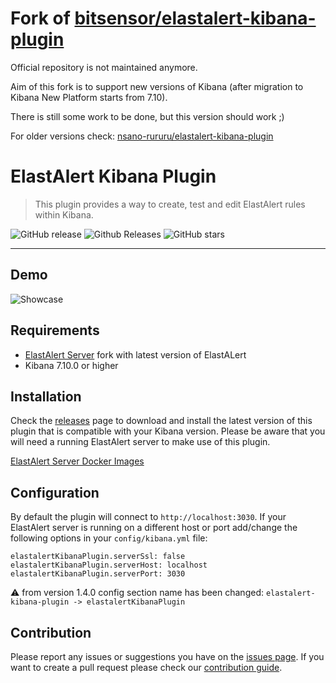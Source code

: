 # Fork of [bitsensor/elastalert-kibana-plugin](https://github.com/bitsensor/elastalert-kibana-plugin)

Official repository is not maintained anymore.

Aim of this fork is to support new versions of Kibana (after migration to Kibana New Platform starts from 7.10).

There is still some work to be done, but this version should work ;)

For older versions check: [nsano-rururu/elastalert-kibana-plugin](https://github.com/nsano-rururu/elastalert-kibana-plugin)

# ElastAlert Kibana Plugin

> This plugin provides a way to create, test and edit ElastAlert rules within Kibana.

![GitHub release](https://img.shields.io/github/release/karql/elastalert-kibana-plugin.svg)
![Github Releases](https://img.shields.io/github/downloads/karql/elastalert-kibana-plugin/total.svg)
![GitHub stars](https://img.shields.io/github/stars/karql/elastalert-kibana-plugin.svg?style=social&label=Stars)

---

## Demo
![Showcase](showcase.gif)

## Requirements
- [ElastAlert Server](https://github.com/karql/elastalert) fork with latest version of ElastALert
- Kibana 7.10.0 or higher

## Installation
Check the [releases](https://github.com/karql/elastalert-kibana-plugin/releases) page to download and install the latest version of this plugin that is compatible with your Kibana version. Please be aware that you will need a running ElastAlert server to make use of this plugin.

[ElastAlert Server Docker Images](https://hub.docker.com/r/karql/elastalert)

## Configuration
By default the plugin will connect to `http://localhost:3030`. If your ElastAlert server is running on a different host or port add/change the following options in your `config/kibana.yml` file: 

```
elastalertKibanaPlugin.serverSsl: false
elastalertKibanaPlugin.serverHost: localhost
elastalertKibanaPlugin.serverPort: 3030
```

⚠️ from version 1.4.0 config section name has been changed:
`elastalert-kibana-plugin -> elastalertKibanaPlugin`

## Contribution
Please report any issues or suggestions you have on the [issues page](https://github.com/karql/elastalert-kibana-plugin/issues). If you want to create a pull request please check our [contribution guide](CONTRIBUTING.md).